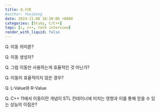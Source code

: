 ```yaml
---
title: Q.이동
#author: Yoojeong
date: 2024-11-08 16:30:00 +0800
categories: [Study, C/C++]
tags: [c, c++, tech interview]
render_with_liquid: false
---
```



Q. 이동 의미론?  

Q. 이동 생성자?  

Q. 그럼 이동만 사용하는게 효율적인 것 아닌가?  

Q. 이동이 효율적이지 않은 경우?  

Q. L-Value와 R-Value  

Q. C++ 11에서 이동이란 개념이 STL 컨테이너에 미치는 영향과 이를 통해 얻을 수 있는 성능의 이점은?  